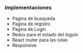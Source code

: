 ### Implementaciones
  - Pagina de busqueda
  - Pagina de registro
  - Pagina de Login
  - Redux para el estado del loguin
  - React router para las rutas
  - Responsive
